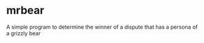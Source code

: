 # mrbear
A simple program to determine the winner of a dispute that has a persona of a grizzly bear
